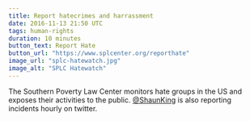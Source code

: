 ```yaml
---
title: Report hatecrimes and harrassment
date: 2016-11-13 21:50 UTC
tags: human-rights
duration: 10 minutes
button_text: Report Hate
button_url: "https://www.splcenter.org/reporthate"
image_url: "splc-hatewatch.jpg"
image_alt: "SPLC Hatewatch"
---
```


The Southern Poverty Law Center monitors hate groups in the US and exposes their
activities to the public. [@ShaunKing](https://twitter.com/ShaunKing) is also
reporting incidents hourly on twitter.
